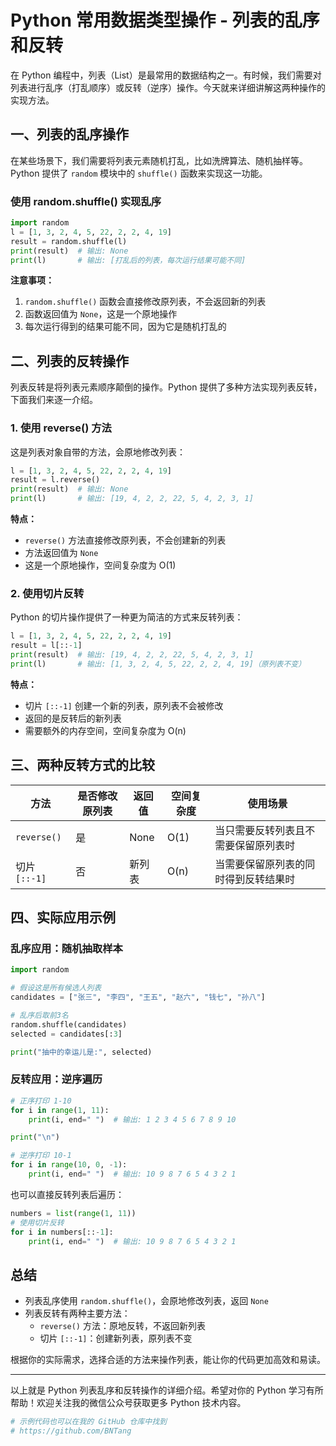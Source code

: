# Python 常用数据类型操作 - 列表的乱序和反转

在 Python 编程中，列表（List）是最常用的数据结构之一。有时候，我们需要对列表进行乱序（打乱顺序）或反转（逆序）操作。今天就来详细讲解这两种操作的实现方法。

## 一、列表的乱序操作

在某些场景下，我们需要将列表元素随机打乱，比如洗牌算法、随机抽样等。Python 提供了 `random` 模块中的 `shuffle()` 函数来实现这一功能。

### 使用 random.shuffle() 实现乱序

```python
import random
l = [1, 3, 2, 4, 5, 22, 2, 2, 4, 19]
result = random.shuffle(l)
print(result)  # 输出: None
print(l)       # 输出: [打乱后的列表，每次运行结果可能不同]
```

**注意事项：**
1. `random.shuffle()` 函数会直接修改原列表，不会返回新的列表
2. 函数返回值为 `None`，这是一个原地操作
3. 每次运行得到的结果可能不同，因为它是随机打乱的

## 二、列表的反转操作

列表反转是将列表元素顺序颠倒的操作。Python 提供了多种方法实现列表反转，下面我们来逐一介绍。

### 1. 使用 reverse() 方法

这是列表对象自带的方法，会原地修改列表：

```python
l = [1, 3, 2, 4, 5, 22, 2, 2, 4, 19]
result = l.reverse()
print(result)  # 输出: None
print(l)       # 输出: [19, 4, 2, 2, 22, 5, 4, 2, 3, 1]
```

**特点：**
- `reverse()` 方法直接修改原列表，不会创建新的列表
- 方法返回值为 `None`
- 这是一个原地操作，空间复杂度为 O(1)

### 2. 使用切片反转

Python 的切片操作提供了一种更为简洁的方式来反转列表：

```python
l = [1, 3, 2, 4, 5, 22, 2, 2, 4, 19]
result = l[::-1]
print(result)  # 输出: [19, 4, 2, 2, 22, 5, 4, 2, 3, 1]
print(l)       # 输出: [1, 3, 2, 4, 5, 22, 2, 2, 4, 19]（原列表不变）
```

**特点：**
- 切片 `[::-1]` 创建一个新的列表，原列表不会被修改
- 返回的是反转后的新列表
- 需要额外的内存空间，空间复杂度为 O(n)

## 三、两种反转方式的比较

| 方法 | 是否修改原列表 | 返回值 | 空间复杂度 | 使用场景 |
|------|--------------|--------|----------|---------|
| `reverse()` | 是 | None | O(1) | 当只需要反转列表且不需要保留原列表时 |
| 切片 `[::-1]` | 否 | 新列表 | O(n) | 当需要保留原列表的同时得到反转结果时 |

## 四、实际应用示例

### 乱序应用：随机抽取样本

```python
import random

# 假设这是所有候选人列表
candidates = ["张三", "李四", "王五", "赵六", "钱七", "孙八"]

# 乱序后取前3名
random.shuffle(candidates)
selected = candidates[:3]

print("抽中的幸运儿是:", selected)
```

### 反转应用：逆序遍历

```python
# 正序打印 1-10
for i in range(1, 11):
    print(i, end=" ")  # 输出: 1 2 3 4 5 6 7 8 9 10

print("\n")

# 逆序打印 10-1
for i in range(10, 0, -1):
    print(i, end=" ")  # 输出: 10 9 8 7 6 5 4 3 2 1
```

也可以直接反转列表后遍历：

```python
numbers = list(range(1, 11))
# 使用切片反转
for i in numbers[::-1]:
    print(i, end=" ")  # 输出: 10 9 8 7 6 5 4 3 2 1
```

## 总结

- 列表乱序使用 `random.shuffle()`，会原地修改列表，返回 `None`
- 列表反转有两种主要方法：
  - `reverse()` 方法：原地反转，不返回新列表
  - 切片 `[::-1]`：创建新列表，原列表不变

根据你的实际需求，选择合适的方法来操作列表，能让你的代码更加高效和易读。

---

以上就是 Python 列表乱序和反转操作的详细介绍。希望对你的 Python 学习有所帮助！欢迎关注我的微信公众号获取更多 Python 技术内容。

```python
# 示例代码也可以在我的 GitHub 仓库中找到
# https://github.com/BNTang
```